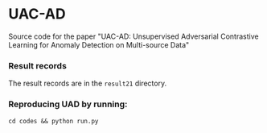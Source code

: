 # UAC-AD
Source code for the paper "UAC-AD: Unsupervised Adversarial Contrastive Learning for Anomaly Detection on Multi-source Data"

### Result records
The result records are in the `result21` directory.

### Reproducing UAD by running: 
`cd codes && python run.py`